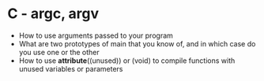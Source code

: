 # C - argc, argv

+ How to use arguments passed to your program
+ What are two prototypes of main that you know of, and in which case do you use one or the other
+ How to use __attribute__((unused)) or (void) to compile functions with unused variables or parameters
